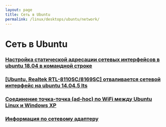 ```yaml
---
layout: page
title: Сеть в Ubuntu
permalink: /linux/desktops/ubuntu/network/
---
```


# Сеть в Ubuntu

### [Настройка статической адресации сетевых интерфейсов в ubuntu 18.04 в командной строке](/linux/desktops/ubuntu/network/static-ip/)

### [[Ubuntu, Realtek RTL-8110SC/8169SC] отваливается сетевой интерфейс на ubuntu 14.04.5 lts](/linux/desktops/ubuntu/network/realtek-r8169-error/)

### [Соединение точка-точка (ad-hoc) по WiFi между Ubuntu Linux и Windows XP](/linux/desktops/ubuntu/network/ad-hoc/)

### [Информация по сетевому адаптеру](/linux/desktops/ubuntu/network/info/)